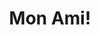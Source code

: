 ---
title: "Mon Ami!"
content: |
    Just launched <u><strong><a href="https://esquie.org">esquie.org</a></strong></u> because I have lost control of my life. (<a href="https://github.com/emily-flambe/esquie">Github</a>).

    Mon ami!
publishDate: 22 Jun 2025
publishTime: "8:57 PM"
tags: ["esquie", "brainrot", "e33"]
color: "#4a5568"
images: [
  { "url": "/assets/thoughts/bonjour.png" },
]
---